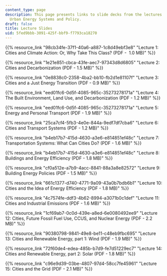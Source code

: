 ```yaml
---
content_type: page
description: This page presents links to slide decks from the lectures for 11.165
  Urban Energy Systems and Policy.
draft: false
title: Lecture Slides
uid: 5fed9bbb-3091-425f-bbf9-f7793ca18270
---
```

{{% resource_link "98cb34fe-37f1-40a6-a887-1c8d49ebf3e8" "Lecture 1: Cities and Climate Action: Or, Why Take This Class? (PDF -  1.0 MB)" %}}

{{% resource_link "1e21e851-cbca-43fe-aec7-97343d8d6805" "Lecture 2: Cities and Decarbonization (PDF - 1.5 MB)" %}}

{{% resource_link "0e8838c0-2358-4ba2-bb10-fb2d1e81107f" "Lecture 3: Cities and a Just Energy Transition (PDF - 0.9 MB)" %}}

{{% resource_link "eed01fc6-0d5f-4085-965c-35273278171a" "Lecture 4: The Built Environment, Land Use, and Decarbonization (PDF - 1.2 MB)" %}}

{{% resource_link "eed01fc6-0d5f-4085-965c-35273278171a" "Lecture 5: Energy and Personal Transport (PDF - 1.9 MB)" %}}

{{% resource_link "25ca7cf4-5fb3-4e0e-844a-9edf7df7cba6" "Lecture 6: Cities and Transport Systems (PDF - 1.2 MB)" %}}

{{% resource_link "b4eb17b7-415d-4630-a3e6-e814851ef48c" "Lecture 7: Transportation Systems: What Can Cities Do? (PDF - 1.6 MB)" %}}

{{% resource_link "b4eb17b7-415d-4630-a3e6-e814851ef48c" "Lecture 8: Buildings and Energy Efficiency (PDF - 1.8 MB)" %}}

{{% resource_link "cf0a512e-a7b9-4acc-8841-88a3a8e82572" "Lecture 9: Building Energy Policies (PDF - 1.5 MB)" %}}

{{% resource_link "661c1377-d740-4771-9a09-43a0b7bdb6b1" "Lecture 10: Cities and the Idea of Energy Efficiency (PDF - 1.8 MB)" %}}

{{% resource_link "4c7574fe-ddf3-4b62-8994-a3071b0c1def" "Lecture 11: Cities and Industrial Emissions (PDF - 1.6 MB)" %}}

{{% resource_link "1cf69ab7-0c0d-439e-a8ed-6e0080492ee9" "Lecture 12: Cities, Future Fossil Fuel Use, CCUS, and Nuclear Energy (PDF - 2.2 MB)" %}}

{{% resource_link "90380798-9841-49e8-be11-c48eb9fbc695" "Lecture 13: Cities and Renewable Energy, part 1: Wind (PDF - 1.9 MB)" %}}

{{% resource_link "72f60de4-edea-485b-b7d9-fe7d51229ec7" "Lecture 14: Cities and Renewable Energy, part 2: Solar (PDF - 1.8 MB)" %}}

{{% resource_link "c96e9d39-03be-4807-97d4-58cc7fe45961" "Lecture 15: Cities and the Grid (PDF - 2.1 MB)" %}}